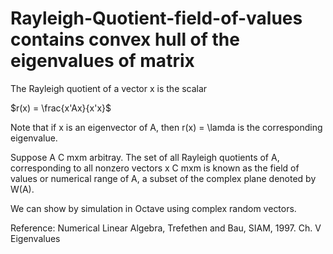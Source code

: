 # Rayleigh-Quotient-field-of-values contains convex hull of the eigenvalues of matrix

The Rayleigh quotient of a vector x is the scalar

$r(x) = \frac{x'Ax}{x'x}$


Note that if x is an eigenvector of A, then r(x) = \lamda is the corresponding eigenvalue.

Suppose A C mxm arbitray. The set of all Rayleigh quotients of A, corresponding to all nonzero vectors x C mxm is known as the field of values or numerical
range of A, a subset of the complex plane denoted by W(A).

We can show by simulation in Octave using complex random vectors.







Reference: Numerical Linear Algebra, Trefethen and Bau, SIAM, 1997. Ch. V Eigenvalues
